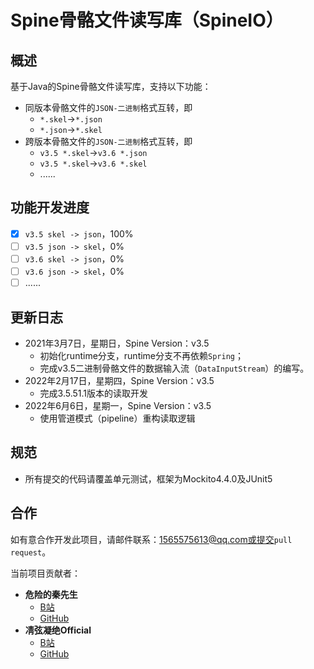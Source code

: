 # Spine骨骼文件读写库（SpineIO）

## 概述

基于Java的Spine骨骼文件读写库，支持以下功能：

- 同版本骨骼文件的`JSON-二进制`格式互转，即
    - `*.skel`->`*.json`
    - `*.json`->`*.skel`
- 跨版本骨骼文件的`JSON-二进制`格式互转，即
    - `v3.5 *.skel`->`v3.6 *.json`
    - `v3.5 *.skel`->`v3.6 *.skel`
    - ......

## 功能开发进度

- [x] `v3.5 skel -> json`，100%
- [ ] `v3.5 json -> skel`，0%
- [ ] `v3.6 skel -> json`，0%
- [ ] `v3.6 json -> skel`，0%
- [ ] ......

## 更新日志

- 2021年3月7日，星期日，Spine Version：v3.5
  - 初始化runtime分支，runtime分支不再依赖`Spring`；
  - 完成v3.5二进制骨骼文件的数据输入流（`DataInputStream`）的编写。
- 2022年2月17日，星期四，Spine Version：v3.5
  - 完成3.5.51.1版本的读取开发
- 2022年6月6日，星期一，Spine Version：v3.5
  - 使用管道模式（pipeline）重构读取逻辑

## 规范

- 所有提交的代码请覆盖单元测试，框架为Mockito4.4.0及JUnit5

## 合作

如有意合作开发此项目，请邮件联系：1565575613@qq.com或提交`pull request`。

当前项目贡献者：

- **危险的秦先生**
  - [B站](https://space.bilibili.com/53857152)
  - [GitHub](https://github.com/ChZhongPengCheng33)
- **凊弦凝绝Official**
  - [B站](https://space.bilibili.com/14435736/)
  - [GitHub](https://github.com/azurlane-doujin)